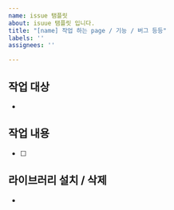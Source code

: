 ```yaml
---
name: issue 탬플릿
about: isuue 탬플릿 입니다.
title: "[name] 작업 하는 page / 기능 / 버그 등등"
labels: ''
assignees: ''

---
```


## 작업 대상

-

## 작업 내용

- [ ]

## 라이브러리 설치 / 삭제 

-
